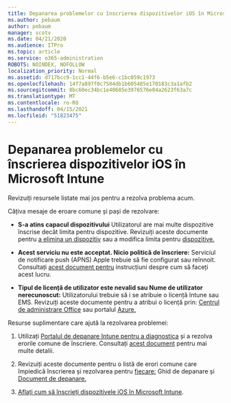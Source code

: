 ```yaml
---
title: Depanarea problemelor cu înscrierea dispozitivelor iOS în Microsoft Intune
ms.author: pebaum
author: pebaum
manager: scotv
ms.date: 04/21/2020
ms.audience: ITPro
ms.topic: article
ms.service: o365-administration
ROBOTS: NOINDEX, NOFOLLOW
localization_priority: Normal
ms.assetid: d717bcc9-1cc1-44f6-b5e6-c1bc059c1973
ms.openlocfilehash: 14f7a897f0c7504db1b605485e170183c3a1afb2
ms.sourcegitcommit: 8bc60ec34bc1e40685e3976576e04a2623f63a7c
ms.translationtype: MT
ms.contentlocale: ro-RO
ms.lasthandoff: 04/15/2021
ms.locfileid: "51823475"
---
```

# <a name="troubleshoot-issues-with-enrolling-ios-devices-in-microsoft-intune"></a>Depanarea problemelor cu înscrierea dispozitivelor iOS în Microsoft Intune

Revizuiți resursele listate mai jos pentru a rezolva problema acum. 
  
Câțiva mesaje de eroare comune și pași de rezolvare:
  
- **S-a atins capacul dispozitivului** Utilizatorul are mai multe dispozitive înscrise decât limita pentru dispozitive. Revizuiți aceste documente pentru [a elimina un dispozitiv](https://docs.microsoft.com/intune/devices-wipe) sau a modifica limita pentru [dispozitive.](https://docs.microsoft.com/intune/enrollment-restrictions-set#set-device-limit-restrictions)
    
- **Acest serviciu nu este acceptat. Nicio politică de înscriere:** Serviciul de notificare push (APNS) Apple trebuie să fie configurat sau reînnoit. Consultați [acest document pentru](https://docs.microsoft.com/intune/apple-mdm-push-certificate-get) instrucțiuni despre cum să faceți acest lucru. 
    
- **Tipul de licență de utilizator este nevalid sau Nume de utilizator nerecunoscut:** Utilizatorului trebuie să i se atribuie o licență Intune sau EMS. Revizuiți aceste documente pentru a atribui o licență prin: [Centrul de administrare Office](https://docs.microsoft.com/intune/licenses-assign) sau portalul [Azure.](https://docs.microsoft.com/azure/active-directory/license-users-groups)
    
Resurse suplimentare care ajută la rezolvarea problemei:
  
1. Utilizați [Portalul de depanare Intune pentru a diagnostica](https://devicemanagement.microsoft.com/#blade/Microsoft_Intune_DeviceSettings/TroubleshootBlade) și a rezolva erorile comune de înscriere. Consultați [acest document](https://docs.microsoft.com/intune/help-desk-operators) pentru mai multe detalii. 
    
2. Revizuiți aceste documente pentru o listă de erori comune care împiedică înscrierea și rezolvarea pentru [fiecare:](https://support.microsoft.com/help/4039809/troubleshooting-ios-device-enrollment-in-intune) Ghid de depanare și [Document de depanare.](https://docs.microsoft.com/troubleshoot/mem/intune/troubleshoot-device-enrollment-in-intune)
    
3. [Aflați cum să înscrieți dispozitivele iOS în Microsoft Intune](https://docs.microsoft.com/intune/ios-enroll).
    

